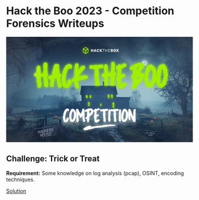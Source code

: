 # Hack the Boo 2023 - Competition Forensics Writeups

![VirusTotal](/images/htbpic.jpg)

## Challenge: Trick or Treat

**Requirement:** Some knowledge on log analysis (pcap), OSINT, encoding techniques.

[Solution](Trick%20or%20Treat)
